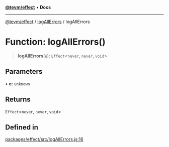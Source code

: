 [**@tevm/effect**](../../README.md) • **Docs**

***

[@tevm/effect](../../modules.md) / [logAllErrors](../README.md) / logAllErrors

# Function: logAllErrors()

> **logAllErrors**(`e`): `Effect`\<`never`, `never`, `void`\>

## Parameters

• **e**: `unknown`

## Returns

`Effect`\<`never`, `never`, `void`\>

## Defined in

[packages/effect/src/logAllErrors.js:16](https://github.com/qbzzt/tevm-monorepo/blob/main/packages/effect/src/logAllErrors.js#L16)
